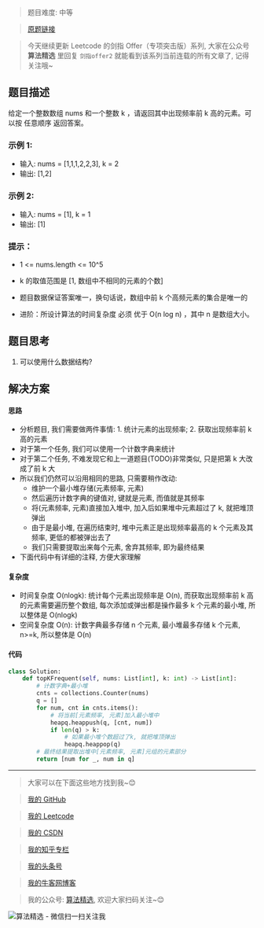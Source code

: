 > 题目难度: 中等

> [原题链接](https://leetcode.cn/problems/g5c51o/)

> 今天继续更新 Leetcode 的剑指 Offer（专项突击版）系列, 大家在公众号 **算法精选** 里回复 `剑指offer2` 就能看到该系列当前连载的所有文章了, 记得关注哦~

## 题目描述

给定一个整数数组 nums 和一个整数 k ，请返回其中出现频率前 k 高的元素。可以按 任意顺序 返回答案。

### 示例 1:

- 输入: nums = [1,1,1,2,2,3], k = 2
- 输出: [1,2]

### 示例 2:

- 输入: nums = [1], k = 1
- 输出: [1]

### 提示：

- 1 <= nums.length <= 10^5
- k 的取值范围是 [1, 数组中不相同的元素的个数]
- 题目数据保证答案唯一，换句话说，数组中前 k 个高频元素的集合是唯一的

- 进阶：所设计算法的时间复杂度 必须 优于 O(n log n) ，其中 n 是数组大小。

## 题目思考

1. 可以使用什么数据结构?

## 解决方案

#### 思路

- 分析题目, 我们需要做两件事情: 1. 统计元素的出现频率; 2. 获取出现频率前 k 高的元素
- 对于第一个任务, 我们可以使用一个计数字典来统计
- 对于第二个任务, 不难发现它和上一道题目(TODO)非常类似, 只是把第 k 大改成了前 k 大
- 所以我们仍然可以沿用相同的思路, 只需要稍作改动:
  - 维护一个最小堆存储(元素频率, 元素)
  - 然后遍历计数字典的键值对, 键就是元素, 而值就是其频率
  - 将(元素频率, 元素)直接加入堆中, 加入后如果堆中元素超过了 k, 就把堆顶弹出
  - 由于是最小堆, 在遍历结束时, 堆中元素正是出现频率最高的 k 个元素及其频率, 更低的都被弹出去了
  - 我们只需要提取出来每个元素, 舍弃其频率, 即为最终结果
- 下面代码中有详细的注释, 方便大家理解

#### 复杂度

- 时间复杂度 O(nlogk): 统计每个元素出现频率是 O(n), 而获取出现频率前 k 高的元素需要遍历整个数组, 每次添加或弹出都是操作最多 k 个元素的最小堆, 所以整体是 O(nlogk)
- 空间复杂度 O(n): 计数字典最多存储 n 个元素, 最小堆最多存储 k 个元素, n>=k, 所以整体是 O(n)

#### 代码

```python
class Solution:
    def topKFrequent(self, nums: List[int], k: int) -> List[int]:
        # 计数字典+最小堆
        cnts = collections.Counter(nums)
        q = []
        for num, cnt in cnts.items():
            # 将当前[元素频率, 元素]加入最小堆中
            heapq.heappush(q, [cnt, num])
            if len(q) > k:
                # 如果最小堆个数超过了k, 就把堆顶弹出
                heapq.heappop(q)
        # 最终结果提取出堆中[元素频率, 元素]元组的元素部分
        return [num for _, num in q]
```

---

> 大家可以在下面这些地方找到我~😊

> [我的 GitHub](https://github.com/zjulyx)

> [我的 Leetcode](https://leetcode-cn.com/u/suibianfahui/)

> [我的 CSDN](https://me.csdn.net/zjulyx1993)

> [我的知乎专栏](https://zhuanlan.zhihu.com/c_1242508721932464128)

> [我的头条号](https://www.toutiao.com/c/user/1090304683804520/#mid=1671643017345028)

> [我的牛客网博客](https://blog.nowcoder.net/zjulyx)

> 我的公众号: [算法精选](https://mp.weixin.qq.com/s?__biz=MzA5MDk1MjI5MA==&mid=2247484158&idx=1&sn=90176bac32cf7af40e4074c721fd8a95&chksm=900285f3a7750ce5a068c9c9773781461819633f2fd60533732637ec9520c908371ebc218d49&scene=178&cur_album_id=1386231241346859009#rd), 欢迎大家扫码关注~😊

![算法精选 - 微信扫一扫关注我](https://pic1.zhimg.com/80/v2-7c988a7b35886df51596ef23616764ac_1440w.jpg)
